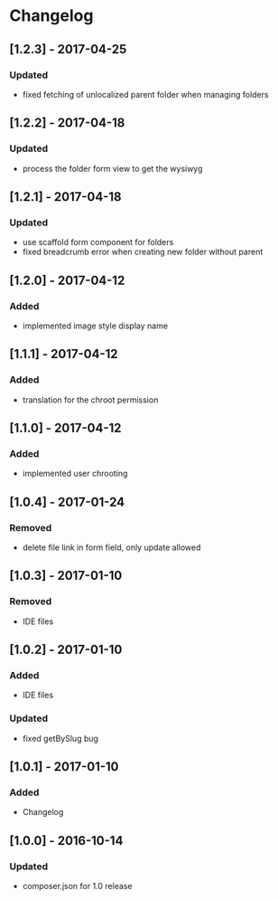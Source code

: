 # Changelog

## [1.2.3] - 2017-04-25
### Updated
- fixed fetching of unlocalized parent folder when managing folders

## [1.2.2] - 2017-04-18
### Updated
- process the folder form view to get the wysiwyg

## [1.2.1] - 2017-04-18
### Updated
- use scaffold form component for folders
- fixed breadcrumb error when creating new folder without parent

## [1.2.0] - 2017-04-12
### Added
- implemented image style display name

## [1.1.1] - 2017-04-12
### Added
- translation for the chroot permission

## [1.1.0] - 2017-04-12
### Added
- implemented user chrooting

## [1.0.4] - 2017-01-24
### Removed
- delete file link in form field, only update allowed

## [1.0.3] - 2017-01-10
### Removed
- IDE files

## [1.0.2] - 2017-01-10
### Added
- IDE files
### Updated
- fixed getBySlug bug

## [1.0.1] - 2017-01-10
###  Added
- Changelog

## [1.0.0] - 2016-10-14
### Updated
- composer.json for 1.0 release
